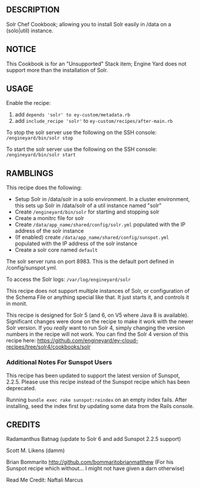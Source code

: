 ## DESCRIPTION

Solr Chef Cookbook; allowing you to install Solr easily in /data on a (solo|util) instance.

## NOTICE
This Cookbook is for an "Unsupported" Stack item; Engine Yard does not support more than the installation of Solr.  

## USAGE

Enable the recipe:

1. add `depends 'solr' to ey-custom/metadata.rb`
1. add `include_recipe 'solr'` to `ey-custom/recipes/after-main.rb`

To stop the solr server use the following on the SSH console: `/engineyard/bin/solr stop`

To start the solr server use the following on the SSH console: `/engineyard/bin/solr start`

## RAMBLINGS

This recipe does the following:

* Setup Solr in /data/solr in a solo environment. In a cluster environment, this sets up Solr in /data/solr of a util instance named "solr"
* Create `/engineyard/bin/solr` for starting and stopping solr
* Create a monitrc file for solr
* Create `/data/app_name/shared/config/solr.yml` populated with the IP address of the solr instance
* (If enabled) create `/data/app_name/shared/config/sunspot.yml` populated with the IP address of the solr instance
* Create a solr core named `default`

The solr server runs on port 8983. This is the default port defined in /config/sunspot.yml.

To access the Solr logs: `/var/log/engineyard/solr`

This recipe does not support multiple instances of Solr, or configuration of the Schema File or anything special like that.  It just starts it, and controls it in monit.

This recipe is designed for Solr 5 (and 6, on V5 where Java 8 is available). Significant changes were done on the recipe to make it work with the newer Solr version. If you _really_ want to run Solr 4, simply changing the version numbers in the recipe will not work. You can find the Solr 4 version of this recipe here: https://github.com/engineyard/ey-cloud-recipes/tree/solr4/cookbooks/solr

### Additional Notes For Sunspot Users

This recipe has been updated to support the latest version of Sunspot, 2.2.5. Please use this recipe instead of the Sunspot recipe which has been deprecated.

Running `bundle exec rake sunspot:reindex` on an empty index fails. After installing, seed the index first by updating some data from the Rails console. 

## CREDITS

Radamanthus Batnag (update to Solr 6 and add Sunspot 2.2.5 support)

Scott M. Likens (damm)

Brian Bommarito http://github.com/bommaritobrianmatthew (For his Sunspot recipe which without... I might not have given a darn otherwise)

Read Me Credit: Naftali Marcus

